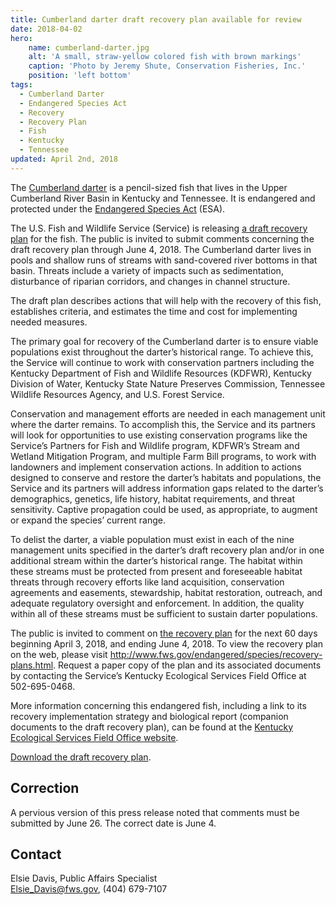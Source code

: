 ```yaml
---
title: Cumberland darter draft recovery plan available for review
date: 2018-04-02
hero:
    name: cumberland-darter.jpg
    alt: 'A small, straw-yellow colored fish with brown markings'
    caption: 'Photo by Jeremy Shute, Conservation Fisheries, Inc.'
    position: 'left bottom'
tags:
  - Cumberland Darter
  - Endangered Species Act
  - Recovery
  - Recovery Plan
  - Fish
  - Kentucky
  - Tennessee
updated: April 2nd, 2018
---
```


The [Cumberland darter](/wildlife/fishes/cumberland-darter/) is a pencil-sized fish that lives in the Upper Cumberland River Basin in Kentucky and Tennessee.  It is endangered and protected under the [Endangered Species Act](/endangered-species-act) (ESA).  

The U.S. Fish and Wildlife Service (Service) is releasing [a draft recovery plan](/pdf/recovery-plan/cumberland-darter-DRAFT.pdf) for the fish.  The public is invited to submit comments concerning the draft recovery plan through June 4, 2018. The Cumberland darter lives in pools and shallow runs of streams with sand-covered river bottoms in that basin.  Threats include a variety of impacts such as sedimentation, disturbance of riparian corridors, and changes in channel structure.   

The draft plan describes actions that will help with the recovery of this fish, establishes criteria, and estimates the time and cost for implementing needed measures.  

The primary goal for recovery of the Cumberland darter is to ensure viable populations exist throughout the darter’s historical range.  To achieve this, the Service will continue to work with conservation partners including the Kentucky Department of Fish and Wildlife Resources (KDFWR), Kentucky Division of Water, Kentucky State Nature Preserves Commission, Tennessee Wildlife Resources Agency, and U.S. Forest Service.

Conservation and management efforts are needed in each management unit where the darter remains.  To accomplish this, the Service and its partners will look for opportunities to use existing conservation programs like the Service’s Partners for Fish and Wildlife program, KDFWR’s Stream and Wetland Mitigation Program, and multiple Farm Bill programs, to work with landowners and implement conservation actions.  In addition to actions designed to conserve and restore the darter’s habitats and populations, the Service and its partners will address information gaps related to the darter’s demographics, genetics, life history, habitat requirements, and threat sensitivity. Captive propagation could be used, as appropriate, to augment or expand the species’ current range.

To delist the darter, a viable population must exist in each of the nine management units specified in the darter’s draft recovery plan and/or in one additional stream within the darter’s historical range.  The habitat within these streams must be protected from present and foreseeable habitat threats through recovery efforts like land acquisition, conservation agreements and easements, stewardship, habitat restoration, outreach, and adequate regulatory oversight and enforcement.  In addition, the quality within all of these streams must be sufficient to sustain darter populations.

The public is invited to comment on [the recovery plan](/pdf/recovery-plan/cumberland-darter-DRAFT.pdf) for the next 60 days beginning April 3, 2018, and ending June 4, 2018.  To view the recovery plan on the web, please visit http://www.fws.gov/endangered/species/recovery-plans.html. Request a paper copy of the plan and its associated documents by contacting the Service’s Kentucky Ecological Services Field Office at 502-695-0468.

More information concerning this endangered fish, including a link to its recovery implementation strategy and biological report (companion documents to the draft recovery plan), can be found at the [Kentucky Ecological Services Field Office website](http://www.fws.gov/frankfort/).

[Download the draft recovery plan](/pdf/recovery-plan/cumberland-darter-DRAFT.pdf).

## Correction

A pervious version of this press release noted that comments must be submitted by June 26. The correct date is June 4.

## Contact

Elsie Davis, Public Affairs Specialist  
[Elsie_Davis@fws.gov](mailto:Elsie_Davis@fws.gov), (404) 679-7107
